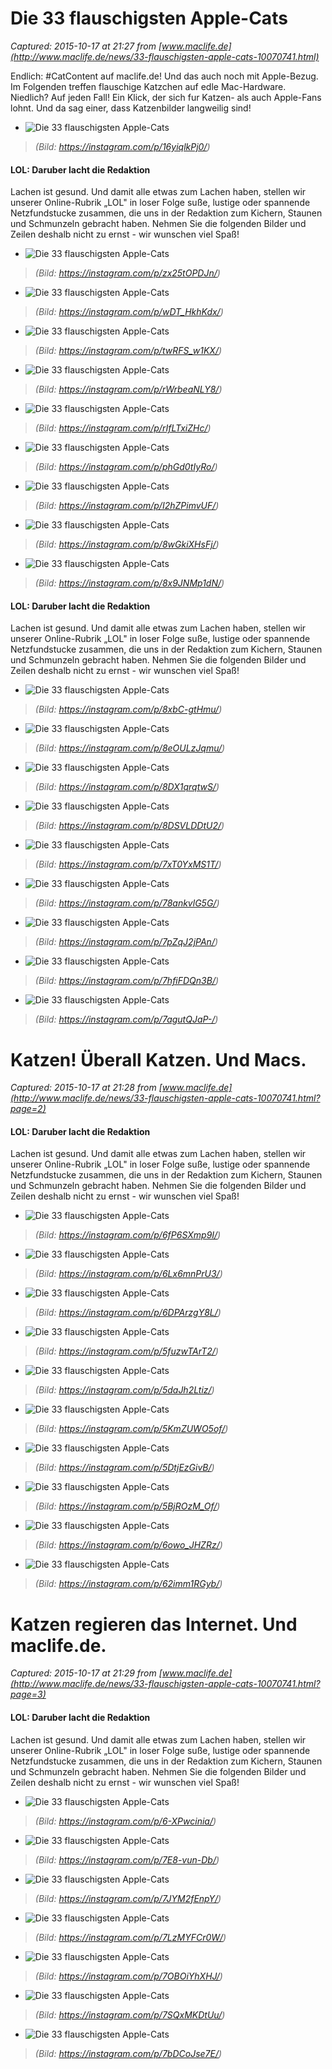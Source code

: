 # Die 33 flauschigsten Apple-Cats

_Captured: 2015-10-17 at 21:27 from [www.maclife.de](http://www.maclife.de/news/33-flauschigsten-apple-cats-10070741.html)_

Endlich: #CatContent auf maclife.de! Und das auch noch mit Apple-Bezug. Im Folgenden treffen flauschige Katzchen auf edle Mac-Hardware. Niedlich? Auf jeden Fall! Ein Klick, der sich fur Katzen- als auch Apple-Fans lohnt. Und da sag einer, dass Katzenbilder langweilig sind!

  * ![Die 33 flauschigsten Apple-Cats](http://www.maclife.de/media/maclife/styles/tec_frontend_large/public/images/editors/2015_42/image-70741--112657.jpg?itok=aHF8U9VZ)

> _(Bild: https://instagram.com/p/16yiqlkPj0/)_

#### LOL: Daruber lacht die Redaktion

Lachen ist gesund. Und damit alle etwas zum Lachen haben, stellen wir unserer Online-Rubrik „LOL" in loser Folge suße, lustige oder spannende Netzfundstucke zusammen, die uns in der Redaktion zum Kichern, Staunen und Schmunzeln gebracht haben. Nehmen Sie die folgenden Bilder und Zeilen deshalb nicht zu ernst - wir wunschen viel Spaß!

  * ![Die 33 flauschigsten Apple-Cats](http://www.maclife.de/media/maclife/styles/tec_frontend_large/public/images/editors/2015_42/image-70741--112660.jpg?itok=4cjTEbRS)

> _(Bild: https://instagram.com/p/zx25tOPDJn/)_

  * ![Die 33 flauschigsten Apple-Cats](http://www.maclife.de/media/maclife/styles/tec_frontend_large/public/images/editors/2015_42/image-70741--112663.jpg?itok=vxu7CY2V)

> _(Bild: https://instagram.com/p/wDT_HkhKdx/)_

  * ![Die 33 flauschigsten Apple-Cats](http://www.maclife.de/media/maclife/styles/tec_frontend_large/public/images/editors/2015_42/image-70741--112666.jpg?itok=-Syny2cS)

> _(Bild: https://instagram.com/p/twRFS_w1KX/)_

  * ![Die 33 flauschigsten Apple-Cats](http://www.maclife.de/media/maclife/styles/tec_frontend_large/public/images/editors/2015_42/image-70741--113035.jpg?itok=QscF-2gS)

> _(Bild: https://instagram.com/p/rWrbeaNLY8/)_

  * ![Die 33 flauschigsten Apple-Cats](http://www.maclife.de/media/maclife/styles/tec_frontend_large/public/images/editors/2015_42/image-70741--113038.jpg?itok=p2Nx4u6S)

> _(Bild: https://instagram.com/p/rIfLTxiZHc/)_

  * ![Die 33 flauschigsten Apple-Cats](http://www.maclife.de/media/maclife/styles/tec_frontend_large/public/images/editors/2015_42/image-70741--113041.jpg?itok=KpQHN1el)

> _(Bild: https://instagram.com/p/phGd0tIyRo/)_

  * ![Die 33 flauschigsten Apple-Cats](http://www.maclife.de/media/maclife/styles/tec_frontend_large/public/images/editors/2015_42/image-70741--113044.jpg?itok=MCSOMkXr)

> _(Bild: https://instagram.com/p/I2hZPimvUF/)_

  * ![Die 33 flauschigsten Apple-Cats](http://www.maclife.de/media/maclife/styles/tec_frontend_large/public/images/editors/2015_42/image-70741--113047.jpg?itok=yjGjDBJQ)

> _(Bild: https://instagram.com/p/8wGkiXHsFj/)_

  * ![Die 33 flauschigsten Apple-Cats](http://www.maclife.de/media/maclife/styles/tec_frontend_large/public/images/editors/2015_42/image-70741--113050.jpg?itok=z7y5yNMW)

> _(Bild: https://instagram.com/p/8x9JNMp1dN/)_

  


#### LOL: Daruber lacht die Redaktion

Lachen ist gesund. Und damit alle etwas zum Lachen haben, stellen wir unserer Online-Rubrik „LOL" in loser Folge suße, lustige oder spannende Netzfundstucke zusammen, die uns in der Redaktion zum Kichern, Staunen und Schmunzeln gebracht haben. Nehmen Sie die folgenden Bilder und Zeilen deshalb nicht zu ernst - wir wunschen viel Spaß!

  * ![Die 33 flauschigsten Apple-Cats](http://www.maclife.de/media/maclife/styles/tec_frontend_large/public/images/editors/2015_42/image-70741--113053.jpg?itok=KaAQ7qxu)

> _(Bild: https://instagram.com/p/8xbC-gtHmu/)_

  * ![Die 33 flauschigsten Apple-Cats](http://www.maclife.de/media/maclife/styles/tec_frontend_large/public/images/editors/2015_42/image-70741--113056.jpg?itok=UiSIcBpm)

> _(Bild: https://instagram.com/p/8eOULzJqmu/)_

  * ![Die 33 flauschigsten Apple-Cats](http://www.maclife.de/media/maclife/styles/tec_frontend_large/public/images/editors/2015_42/image-70741--113065.jpg?itok=TIh2dNXQ)

> _(Bild: https://instagram.com/p/8DX1qrqtwS/)_

  * ![Die 33 flauschigsten Apple-Cats](http://www.maclife.de/media/maclife/styles/tec_frontend_large/public/images/editors/2015_42/image-70741--113095.jpg?itok=UflUxJvh)

> _(Bild: https://instagram.com/p/8DSVLDDtU2/)_

  * ![Die 33 flauschigsten Apple-Cats](http://www.maclife.de/media/maclife/styles/tec_frontend_large/public/images/editors/2015_42/image-70741--113098.jpg?itok=tYi6G3yJ)

> _(Bild: https://instagram.com/p/7xT0YxMS1T/)_

  * ![Die 33 flauschigsten Apple-Cats](http://www.maclife.de/media/maclife/styles/tec_frontend_large/public/images/editors/2015_42/image-70741--113101.jpg?itok=79QC_UMP)

> _(Bild: https://instagram.com/p/78ankvlG5G/)_

  * ![Die 33 flauschigsten Apple-Cats](http://www.maclife.de/media/maclife/styles/tec_frontend_large/public/images/editors/2015_42/image-70741--113104.jpg?itok=j9QzQUGM)

> _(Bild: https://instagram.com/p/7pZqJ2jPAn/)_

  * ![Die 33 flauschigsten Apple-Cats](http://www.maclife.de/media/maclife/styles/tec_frontend_large/public/images/editors/2015_42/image-70741--113107.jpg?itok=z77VTS0a)

> _(Bild: https://instagram.com/p/7hfiFDQn3B/)_

  * ![Die 33 flauschigsten Apple-Cats](http://www.maclife.de/media/maclife/styles/tec_frontend_large/public/images/editors/2015_42/image-70741--113113.jpg?itok=thWJ6du4)

> _(Bild: https://instagram.com/p/7agutQJaP-/)_

# Katzen! Überall Katzen. Und Macs.

_Captured: 2015-10-17 at 21:28 from [www.maclife.de](http://www.maclife.de/news/33-flauschigsten-apple-cats-10070741.html?page=2)_

#### LOL: Daruber lacht die Redaktion

Lachen ist gesund. Und damit alle etwas zum Lachen haben, stellen wir unserer Online-Rubrik „LOL" in loser Folge suße, lustige oder spannende Netzfundstucke zusammen, die uns in der Redaktion zum Kichern, Staunen und Schmunzeln gebracht haben. Nehmen Sie die folgenden Bilder und Zeilen deshalb nicht zu ernst - wir wunschen viel Spaß!

  * ![Die 33 flauschigsten Apple-Cats](http://www.maclife.de/media/maclife/styles/tec_frontend_large/public/images/editors/2015_42/image-70741--113128.jpg?itok=jjTPMRdy)

> _(Bild: https://instagram.com/p/6fP6SXmp9I/)_

  * ![Die 33 flauschigsten Apple-Cats](http://www.maclife.de/media/maclife/styles/tec_frontend_large/public/images/editors/2015_42/image-70741--113137.jpg?itok=91pRdIFo)

> _(Bild: https://instagram.com/p/6Lx6mnPrU3/)_

  * ![Die 33 flauschigsten Apple-Cats](http://www.maclife.de/media/maclife/styles/tec_frontend_large/public/images/editors/2015_42/image-70741--113143.jpg?itok=_EKXrkRz)

> _(Bild: https://instagram.com/p/6DPArzgY8L/)_

  * ![Die 33 flauschigsten Apple-Cats](http://www.maclife.de/media/maclife/styles/tec_frontend_large/public/images/editors/2015_42/image-70741--113149.jpg?itok=LdljamGO)

> _(Bild: https://instagram.com/p/5fuzwTArT2/)_

  * ![Die 33 flauschigsten Apple-Cats](http://www.maclife.de/media/maclife/styles/tec_frontend_large/public/images/editors/2015_42/image-70741--113152.jpg?itok=9iLWe3c5)

> _(Bild: https://instagram.com/p/5daJh2Ltiz/)_

  * ![Die 33 flauschigsten Apple-Cats](http://www.maclife.de/media/maclife/styles/tec_frontend_large/public/images/editors/2015_42/image-70741--113155.jpg?itok=2fmJw0uo)

> _(Bild: https://instagram.com/p/5KmZUWO5of/)_

  * ![Die 33 flauschigsten Apple-Cats](http://www.maclife.de/media/maclife/styles/tec_frontend_large/public/images/editors/2015_42/image-70741--113158.jpg?itok=FAn1QvLi)

> _(Bild: https://instagram.com/p/5DtjEzGivB/)_

  * ![Die 33 flauschigsten Apple-Cats](http://www.maclife.de/media/maclife/styles/tec_frontend_large/public/images/editors/2015_42/image-70741--113161.jpg?itok=EGTCOugl)

> _(Bild: https://instagram.com/p/5BjROzM_Of/)_

  * ![Die 33 flauschigsten Apple-Cats](http://www.maclife.de/media/maclife/styles/tec_frontend_large/public/images/editors/2015_42/image-70741--113164.jpg?itok=kRLJ_fks)

> _(Bild: https://instagram.com/p/6owo_JHZRz/)_

  * ![Die 33 flauschigsten Apple-Cats](http://www.maclife.de/media/maclife/styles/tec_frontend_large/public/images/editors/2015_42/image-70741--113167.jpg?itok=RgKdRa3W)

> _(Bild: https://instagram.com/p/62imm1RGyb/)_

# Katzen regieren das Internet. Und maclife.de.

_Captured: 2015-10-17 at 21:29 from [www.maclife.de](http://www.maclife.de/news/33-flauschigsten-apple-cats-10070741.html?page=3)_

#### LOL: Daruber lacht die Redaktion

Lachen ist gesund. Und damit alle etwas zum Lachen haben, stellen wir unserer Online-Rubrik „LOL" in loser Folge suße, lustige oder spannende Netzfundstucke zusammen, die uns in der Redaktion zum Kichern, Staunen und Schmunzeln gebracht haben. Nehmen Sie die folgenden Bilder und Zeilen deshalb nicht zu ernst - wir wunschen viel Spaß!

  * ![Die 33 flauschigsten Apple-Cats](http://www.maclife.de/media/maclife/styles/tec_frontend_large/public/images/editors/2015_42/image-70741--113170.jpg?itok=VT66RWmr)

> _(Bild: https://instagram.com/p/6-XPwcinia/)_

  * ![Die 33 flauschigsten Apple-Cats](http://www.maclife.de/media/maclife/styles/tec_frontend_large/public/images/editors/2015_42/image-70741--113173.jpg?itok=l2TdwC7W)

> _(Bild: https://instagram.com/p/7E8-vun-Db/)_

  * ![Die 33 flauschigsten Apple-Cats](http://www.maclife.de/media/maclife/styles/tec_frontend_large/public/images/editors/2015_42/image-70741--113176.jpg?itok=YHJ42gzS)

> _(Bild: https://instagram.com/p/7JYM2fEnpY/)_

  * ![Die 33 flauschigsten Apple-Cats](http://www.maclife.de/media/maclife/styles/tec_frontend_large/public/images/editors/2015_42/image-70741--113179.jpg?itok=we6VgTf9)

> _(Bild: https://instagram.com/p/7LzMYFCr0W/)_

  * ![Die 33 flauschigsten Apple-Cats](http://www.maclife.de/media/maclife/styles/tec_frontend_large/public/images/editors/2015_42/image-70741--113182.jpg?itok=Qk_hbGZ1)

> _(Bild: https://instagram.com/p/7OBOiYhXHJ/)_

  * ![Die 33 flauschigsten Apple-Cats](http://www.maclife.de/media/maclife/styles/tec_frontend_large/public/images/editors/2015_42/image-70741--113185.jpg?itok=I8ykjU1J)

> _(Bild: https://instagram.com/p/7SQxMKDtUu/)_

  * ![Die 33 flauschigsten Apple-Cats](http://www.maclife.de/media/maclife/styles/tec_frontend_large/public/images/editors/2015_42/image-70741--113188.jpg?itok=kVaE2-Eq)

> _(Bild: https://instagram.com/p/7bDCoJse7E/)_
